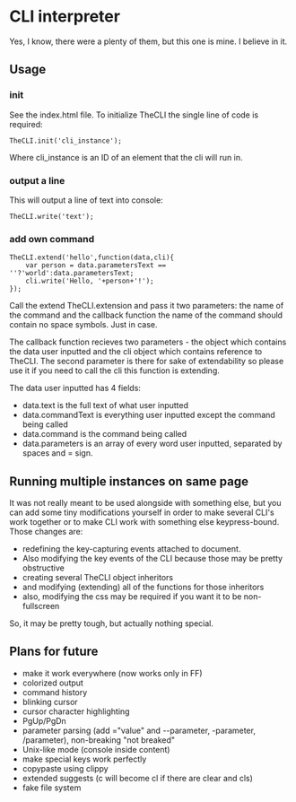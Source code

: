 CLI interpreter
===
Yes, I know, there were a plenty of them, but this one is mine. I believe in it.

Usage
---

### init

See the index.html file. To initialize TheCLI the single line of code is required:

    TheCLI.init('cli_instance');

Where cli_instance is an ID of an element that the cli will run in.

### output a line

This will output a line of text into console:

    TheCLI.write('text');

### add own command

    TheCLI.extend('hello',function(data,cli){
        var person = data.parametersText == ''?'world':data.parametersText;
        cli.write('Hello, '+person+'!');
    });

Call the extend TheCLI.extension and pass it two parameters: the name of the command and the callback function
the name of the command should contain no space symbols. Just in case.

The callback function recieves two parameters - the object which contains the data user inputted and the cli object
which contains reference to TheCLI. The second parameter is there for sake of extendability so please use it if you
need to call the cli this function is extending.

The data user inputted has 4 fields:

 - data.text is the full text of what user inputted
 - data.commandText is everything user inputted except the command being called
 - data.command is the command being called
 - data.parameters is an array of every word user inputted, separated by spaces and = sign.

Running multiple instances on same page
---
It was not really meant to be used alongside with something else, but you can add some tiny modifications yourself
in order to make several CLI's work together or to make CLI work with something else keypress-bound. Those changes are:

 - redefining the key-capturing events attached to document.
 - Also modifying the key events of the CLI because those may be pretty obstructive
 - creating several TheCLI object inheritors
 - and modifying (extending) all of the functions for those inheritors
 - also, modifying the css may be required if you want it to be non-fullscreen

So, it may be pretty tough, but actually nothing special.

Plans for future
---

 - make it work everywhere (now works only in FF)
 - colorized output
 - command history
 - blinking cursor
 - cursor character highlighting
 - PgUp/PgDn
 - parameter parsing (add ="value" and --parameter, -parameter, /parameter), non-breaking "not breaked"
 - Unix-like mode (console inside content)
 - make special keys work perfectly
 - copypaste using clippy
 - extended suggests (c will become cl if there are clear and cls)
 - fake file system